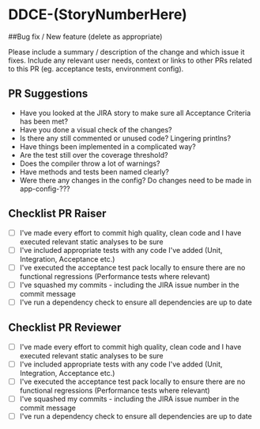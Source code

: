 # DDCE-(StoryNumberHere)

##Bug fix / New feature (delete as appropriate)

Please include a summary / description of the change and which issue it fixes.  Include any relevant user needs, context or links to other PRs related to this PR (eg. acceptance tests, environment config).

## PR Suggestions
- Have you looked at the JIRA story to make sure all Acceptance Criteria has been met?
- Have you done a visual check of the changes?
- Is there any still commented or unused code? Lingering printlns?
- Have things been implemented in a complicated way?
- Are the test still over the coverage threshold?
- Does the compiler throw a lot of warnings? 
- Have methods and tests been named clearly?
- Were there any changes in the config? Do changes need to be made in app-config-???


## Checklist PR Raiser
 - [ ]  I've made every effort to commit high quality, clean code and I have executed relevant static analyses to be sure
 - [ ]  I've included appropriate tests with any code I've added (Unit, Integration, Acceptance etc.)
 - [ ]  I've executed the acceptance test pack locally to ensure there are no functional regressions (Performance tests where relevant)
 - [ ]  I've squashed my commits - including the JIRA issue number in the commit message
 - [ ]  I've run a dependency check to ensure all dependencies are up to date

## Checklist PR Reviewer
 - [ ]  I've made every effort to commit high quality, clean code and I have executed relevant static analyses to be sure
 - [ ]  I've included appropriate tests with any code I've added (Unit, Integration, Acceptance etc.)
 - [ ]  I've executed the acceptance test pack locally to ensure there are no functional regressions (Performance tests where relevant)
 - [ ]  I've squashed my commits - including the JIRA issue number in the commit message
 - [ ]  I've run a dependency check to ensure all dependencies are up to date